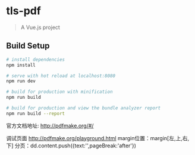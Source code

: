 # tls-pdf

> A Vue.js project

## Build Setup

``` bash
# install dependencies
npm install

# serve with hot reload at localhost:8080
npm run dev

# build for production with minification
npm run build

# build for production and view the bundle analyzer report
npm run build --report
```


官方文档地址: http://pdfmake.org/#/

调试页面 http://pdfmake.org/playground.html
margin位置：margin[左,上,右,下]
分页：dd.content.push({text:'',pageBreak:'after'})

